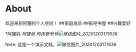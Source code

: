 # About

欢迎来到阿狸的个人空间！
##家庭成员
##影吧书屋
##兴趣爱好

*阿狸妈 
*阿狸爸*
*鸡肉卷爷爷![微信图片_20201203171636](D:\好看的图片\微信图片_20201203171636.jpg)*

Note: 这是一个演示文档。![微信图片_20201203171636](D:\好看的图片\微信图片_20201203171636.jpg)
